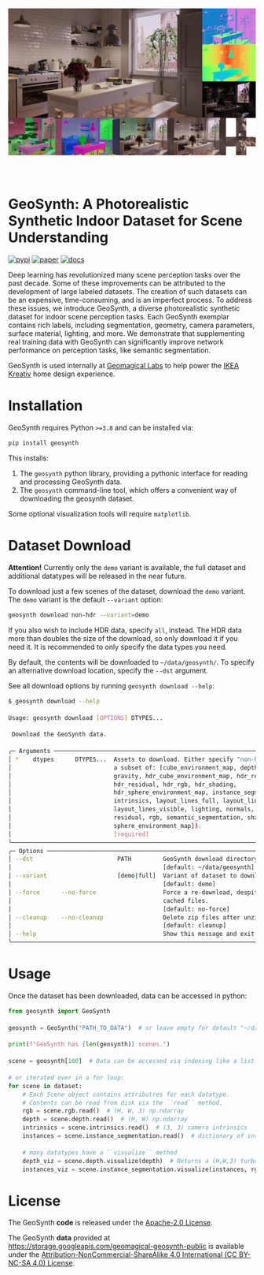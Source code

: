 <h1 align="center">
   <img src="https://raw.githubusercontent.com/geomagical/geosynth/main/assets/banner.jpg" width="600">
</h1><br>

# GeoSynth: A Photorealistic Synthetic Indoor Dataset for Scene Understanding

[![pypi](https://img.shields.io/pypi/v/geosynth.svg)](https://pypi.python.org/pypi/geosynth)
[![paper](https://img.shields.io/badge/ieee%20vr-paper-green)](https://ieeexplore.ieee.org/document/10050341)
[![docs](https://img.shields.io/badge/docs-TODO-blue)](https://www.geomagical.com)

Deep learning has revolutionized many scene perception tasks
over the past decade. Some of these improvements can be attributed
to the development of large labeled datasets. The creation of such
datasets can be an expensive, time-consuming, and is an imperfect
process. To address these issues, we introduce GeoSynth, a diverse
photorealistic synthetic dataset for indoor scene perception tasks.
Each GeoSynth exemplar contains rich labels, including segmentation,
geometry, camera parameters, surface material, lighting, and
more. We demonstrate that supplementing real training data with
GeoSynth can significantly improve network performance on
perception tasks, like semantic segmentation.

GeoSynth is used internally at [Geomagical Labs](https://www.geomagical.com) to help power the [IKEA Kreativ](https://www.ikea.com/us/en/home-design/) home design experience.


# Installation
GeoSynth requires Python ``>=3.8`` and can be installed via:

```bash
pip install geosynth
```

This installs:
1. The `geosynth` python library, providing a pythonic interface for
   reading and processing GeoSynth data.
2. The `geosynth` command-line tool, which offers a convenient way of
   downloading the geosynth dataset.

Some optional visualization tools will require `matplotlib`.

# Dataset Download

**Attention!** Currently only the `demo` variant is available, the full dataset and additional datatypes will be released in the near future.

<!---
To download all non-hdr dataset, run:

```bash
geosynth download non-hdr --variant=full
```
-->

To download just a few scenes of the dataset, download the `demo` variant.
The `demo` variant is the default `--variant` option:


```bash
geosynth download non-hdr --variant=demo
```

If you also wish to include HDR data, specify `all`, instead.
The HDR data more than doubles the size of the download, so only download it if you need it.
It is recommended to only specify the data types you need.

By default, the contents will be downloaded to `~/data/geosynth/`.
To specify an alternative download location, specify the `--dst` argument.

See all download options by running `geosynth download --help`:

```bash
$ geosynth download --help

Usage: geosynth download [OPTIONS] DTYPES...

 Download the GeoSynth data.

╭─ Arguments ──────────────────────────────────────────────────────────────────────────╮
│ *    dtypes      DTYPES...  Assets to download. Either specify "non-hdr", "all", or  │
│                             a subset of: [cube_environment_map, depth, extrinsics,   │
│                             gravity, hdr_cube_environment_map, hdr_reflectance,      │
│                             hdr_residual, hdr_rgb, hdr_shading,                      │
│                             hdr_sphere_environment_map, instance_segmentation,       │
│                             intrinsics, layout_lines_full, layout_lines_occluded,    │
│                             layout_lines_visible, lighting, normals, reflectance,    │
│                             residual, rgb, semantic_segmentation, shading,           │
│                             sphere_environment_map]).                                │
│                             [required]                                               │
╰──────────────────────────────────────────────────────────────────────────────────────╯
╭─ Options ────────────────────────────────────────────────────────────────────────────╮
│ --dst                        PATH         GeoSynth download directory.               │
│                                           [default: ~/data/geosynth]                 │
│ --variant                    [demo|full]  Variant of dataset to download.            │
│                                           [default: demo]                            │
│ --force      --no-force                   Force a re-download, despite locally       │
│                                           cached files.                              │
│                                           [default: no-force]                        │
│ --cleanup    --no-cleanup                 Delete zip files after unzipping.          │
│                                           [default: cleanup]                         │
│ --help                                    Show this message and exit.                │
╰──────────────────────────────────────────────────────────────────────────────────────╯
```

<!---
Currently, the following data types have been released:

* `rgb`
* `hdr_rgb`
* `depth`
* `normals`
* `intrinsics`
* `gravity`
* `semantic_segmentation`
* `instance_segmentation`
* `shading`
* `reflectance`
* `residual`
* `hdr_shading`
* `hdr_reflectance`
* `hdr_residual`
-->


# Usage
Once the dataset has been downloaded, data can be accessed in python:

```python
from geosynth import GeoSynth

geosynth = GeoSynth("PATH_TO_DATA")  # or leave empty for default "~/data/geosynth/".

print(f"GeoSynth has {len(geosynth)} scenes.")

scene = geosynth[100]  # Data can be accessed via indexing like a list.

# or iterated over in a for loop:
for scene in dataset:
    # Each Scene object contains attributres for each datatype.
    # Contents can be read from disk via the ``read`` method.
    rgb = scene.rgb.read()  # (H, W, 3) np.ndarray
    depth = scene.depth.read()  # (H, W) np.ndarray
    intrinsics = scene.intrinsics.read()  # (3, 3) camera intrinsics
    instances = scene.instance_segmentation.read()  # dictionary of instance masks.

    # many datatypes have a ``visualize`` method
    depth_viz = scene.depth.visualize(depth)  # Returns a (H,W,3) turbo-colorized image.
    instances_viz = scene.instance_segmentation.visualize(instances, rgb=rgb)
```

# License
The GeoSynth **code** is released under the [Apache-2.0 License](https://www.apache.org/licenses/LICENSE-2.0.html).

The GeoSynth **data** provided at https://storage.googleapis.com/geomagical-geosynth-public is available under the [Attribution-NonCommercial-ShareAlike 4.0 International (CC BY-NC-SA 4.0) License](https://creativecommons.org/licenses/by-nc-sa/4.0/).
